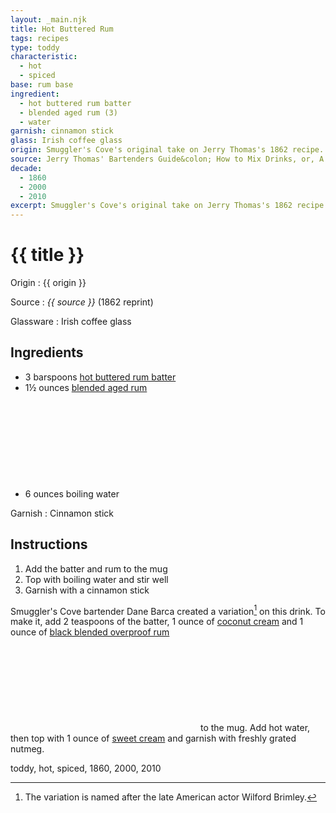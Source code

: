 ```yaml
---
layout: _main.njk
title: Hot Buttered Rum
tags: recipes
type: toddy
characteristic:
  - hot
  - spiced
base: rum base
ingredient:
  - hot buttered rum batter
  - blended aged rum (3)
  - water
garnish: cinnamon stick
glass: Irish coffee glass
origin: Smuggler's Cove's original take on Jerry Thomas's 1862 recipe.
source: Jerry Thomas' Bartenders Guide&colon; How to Mix Drinks, or, A Bon Vivant's Companion
decade:
  - 1860
  - 2000
  - 2010
excerpt: Smuggler's Cove's original take on Jerry Thomas's 1862 recipe.
---
```

<!-- markdownlint-disable MD025 -->
# {{ title }}
<!-- markdownlint-enable MD025 -->

Origin
  : {{ origin }}

Source
  : <cite><span data-pagefind-filter="Source">{{ source }}</span></cite> (1862 reprint)

Glassware
  : <span data-pagefind-filter="Glassware">Irish coffee glass</span>

## Ingredients

* 3 barspoons [hot buttered rum batter](/mixes/hot-buttered-rum-batter/)
* 1&frac12; ounces [blended aged rum](/rums/05-rum-blended-aged/)<icon-l space="1em" label="(3)" class="bigger"><span class="with-icon"><svg class="icon"><use href="/assets/images/icons/circle-3.svg#circle-3"></use></svg></span></icon-l>
* 6 ounces boiling water

Garnish
  : <span data-pagefind-filter="Garnish">Cinnamon stick</span>

## Instructions

1. Add the batter and rum to the mug
2. Top with boiling water and stir well
3. Garnish with a cinnamon stick

<tiki-callout type="tip">

  Smuggler's Cove bartender Dane Barca created a variation[^1] on this drink. To make it, add 2 teaspoons of the batter, 1 ounce of [coconut cream](/mixes/coconut-cream) and 1 ounce of [black blended overproof rum](/rums/12-rum-black-blended-overproof/)<icon-l space="1em" class="bigger" label="(6)"><span class="with-icon"><svg class="icon"><use href="/assets/images/icons/circle-6.svg#circle-6"></use></svg></span></icon-l><span class="after-icon"></span> to the mug. Add hot water, then top with 1 ounce of [sweet cream](/mixes/sweet-cream) and garnish with freshly grated nutmeg.

  [^1]: The variation is named after the late American actor Wilford Brimley.

</tiki-callout>

<div
  data-pagefind-filter="
  "
>
</div>

<div
  class="sr-only"
  data-cat[0]="Drink"
  data-type[0]="Toddy"
  data-char[0]="Hot"
  data-char[1]="Spiced"
  data-base[0]="Rum/Cane spirits"
  data-ingredient[0]="Hot buttered rum batter"
  data-ingredient[1]="Blended aged rum [3]"
  data-ingredient[2]="Water, boiling"
  data-pantry[0]="Water, boiling"
  data-liquor[0]="Blended aged rum [3]"
  data-batter[0]="Hot buttered rum batter"
  data-origin[0]="Jerry Thomas"
  data-origin[1]="Dane Barca"
  data-origin[2]="Smuggler’s Cove"
  data-glass[0]="Coffee mug"
  data-garnish[0]="Nutmeg, grated"
  data-decade[0]="1860"
  data-decade[1]="2000"
  data-decade[2]="2010"
  data-pagefind-filter="
    Category[data-cat[0]],
    Type[data-type[0]],
    Characteristic[data-char[0]],
    Characteristic[data-char[1]],
    Base[data-base[0]],
    Ingredient[data-ingredient[0]],
    Ingredient[data-ingredient[1]],
    Ingredient[data-ingredient[2]],
    Pantry[data-pantry[0]],
    Liquor[data-liquor[0]],
    Batter[data-batter[0]],
    Origin[data-origin[0]],
    Origin[data-origin[1]],
    Origin[data-origin[2]],
    Glassware[data-glass[0]],
    Garnish[data-garnish[0]],
    Decade[data-decade[0]],
    Decade[data-decade[1]],
    Decade[data-decade[2]]
  "
>
</div>

<div class="keywords" aria-hidden>toddy, hot, spiced, 1860, 2000, 2010</div>
